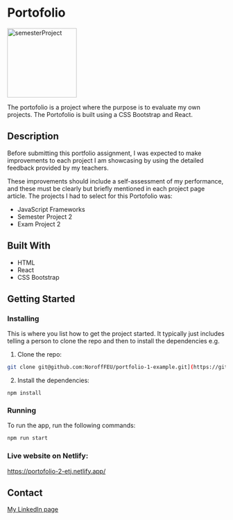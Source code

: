 # Portofolio

<img width="160" alt="semesterProject" src="https://github.com/user-attachments/assets/28591dfa-ea1e-4a75-a408-de29ef3b2044" />


The portofolio is a project where the purpose is to evaluate my own projects. The Portofolio is built using a CSS Bootstrap and React.

## Description

Before submitting this portfolio assignment, I was expected to make improvements to each project I am showcasing by using the detailed feedback provided by my teachers. 

These improvements should include a self-assessment of my performance, and these must be clearly but briefly mentioned in each project page article.
The projects I had to select for this Portofolio was:

- JavaScript Frameworks
- Semester Project 2
- Exam Project 2

## Built With

- HTML
- React
- CSS Bootstrap

## Getting Started

### Installing

This is where you list how to get the project started. It typically just includes telling a person to clone the repo and then to install the dependencies e.g.

1. Clone the repo:

```bash
git clone git@github.com:NoroffFEU/portfolio-1-example.git](https://github.com/elinkrull/portofolio-2.git
```

2. Install the dependencies:

```
npm install
```

### Running

To run the app, run the following commands:

```bash
npm run start
```

### Live website on Netlify:

https://portofolio-2-etj.netlify.app/

## Contact

[My LinkedIn page](https://www.linkedin.com/in/elin-thoen-jakobsen-2224a2264/)
